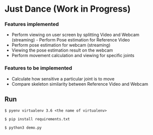 # Just Dance (Work in Progress)

### Features implemented
- Perform viewing on user screen by splitting Video and Webcam (streaming) - Perform Pose estimation for Reference Video
- Perform pose estimation for webcam (streaming)
- Viewing the pose estimation result on the webcam
- Perform movement calculation and viewing for specific joints

### Features to be implemented
- Calculate how sensitive a particular joint is to move
- Compare skeleton similarity between Reference Video and Webcam

## Run
```
$ pyenv virtualenv 3.6 <the name of virtualenv>
```

```
$ pip install requirements.txt
```

```
$ python3 demo.py
```
